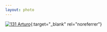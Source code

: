 ```yaml
---
layout: photo
---
```


[![131 Arturo](https://c2.staticflickr.com/2/1560/23964745403_6fd06c59d7_c.jpg)](https://www.flickr.com/photos/131440297@N08/23964745403/){:target="_blank" rel="noreferrer"}
